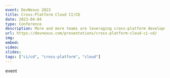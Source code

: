 ```yaml
---
event: DevNexus 2023
title: Cross-Platform Cloud CI/CD
date: 2023-04-04
type: Conference
description: More and more teams are leveraging cross-platform development for their web, mobile PWA, iOS, and Android applications. However, if you are still leveraging traditional CI/CD or manual deployment processes, you can still experience release delays and different DX and UX across platforms. A unified system for cross-platform builds and deploys can prevent knowledge silos, speed up releases, and ensure an efficient process no matter what the platform. This talk will cover the considerations when building a CI/CD system to manage web and mobile deployments, and options for implementing a cross-platform CI/CD solution in the cloud.
url: https://devnexus.com/presentations/cross-platform-cloud-ci-cd/
img:
embed:
video:
slides:
tags: ["ci/cd", "cross-platform", "cloud"]
---
```

event
